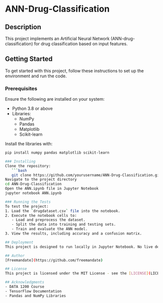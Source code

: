 # ANN-Drug-Classification

## Description
This project implements an Artificial Neural Network (ANN-drug-classification) for drug classification based on input features.

## Getting Started
To get started with this project, follow these instructions to set up the environment and run the code.

### Prerequisites
Ensure the following are installed on your system:
- Python 3.8 or above
- Libraries:
  - NumPy
  - Pandas
  - Matplotlib
  - Scikit-learn

Install the libraries with:
```bash
pip install numpy pandas matplotlib scikit-learn

### Installing
Clone the repository:
   ```bash
   git clone https://github.com/yourusername/ANN-Drug-Classification.git
Navigate to the project directory
cd ANN-Drug-Classification
Open the ANN.ipynb file in Jupyter Notebook
jupyter notebook ANN.ipynb

### Running the Tests
To test the project:
1. Load the `drugdataset.csv` file into the notebook.
2. Execute the notebook cells to:
   - Load and preprocess the dataset.
   - Split the data into training and testing sets.
   - Train and evaluate the ANN model.
3. View the results, including accuracy and a confusion matrix.

## Deployment
This project is designed to run locally in Jupyter Notebook. No live deployment is necessary.

## Author
[Freemandate](https://github.com/freemandate)

## License
This project is licensed under the MIT License - see the [LICENSE](LICENSE) file for details.

## Acknowledgments
- DATA 1200 Course
- TensorFlow Documentation
- Pandas and NumPy Libraries
